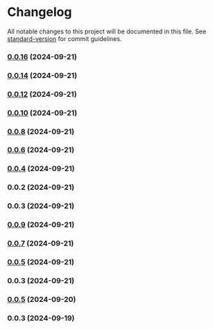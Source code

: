 # Changelog

All notable changes to this project will be documented in this file. See [standard-version](https://github.com/conventional-changelog/standard-version) for commit guidelines.

### [0.0.16](https://github.com/komeilm76/km-generator/compare/v0.0.14...v0.0.16) (2024-09-21)

### [0.0.14](https://github.com/komeilm76/km-generator/compare/v0.0.12...v0.0.14) (2024-09-21)

### [0.0.12](https://github.com/komeilm76/km-generator/compare/v0.0.10...v0.0.12) (2024-09-21)

### [0.0.10](https://github.com/komeilm76/km-generator/compare/v0.0.8...v0.0.10) (2024-09-21)

### [0.0.8](https://github.com/komeilm76/km-generator/compare/v0.0.6...v0.0.8) (2024-09-21)

### [0.0.6](https://github.com/komeilm76/km-generator/compare/v0.0.4...v0.0.6) (2024-09-21)

### [0.0.4](https://github.com/komeilm76/km-generator/compare/v0.0.2...v0.0.4) (2024-09-21)

### 0.0.2 (2024-09-21)

### 0.0.3 (2024-09-21)

### [0.0.9](https://github.com/komeilm76/km-generator/compare/v0.0.7...v0.0.9) (2024-09-21)

### [0.0.7](https://github.com/komeilm76/km-generator/compare/v0.0.5...v0.0.7) (2024-09-21)

### [0.0.5](https://github.com/komeilm76/km-generator/compare/v0.0.3...v0.0.5) (2024-09-21)

### 0.0.3 (2024-09-21)

### [0.0.5](https://github.com/komeilm76/km-generator/compare/v0.0.3...v0.0.5) (2024-09-20)

### 0.0.3 (2024-09-19)
